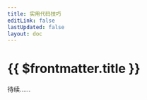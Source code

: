 ```yaml
---
title: 实用代码技巧
editLink: false
lastUpdated: false
layout: doc
---
```


# {{ $frontmatter.title }}

待续……
